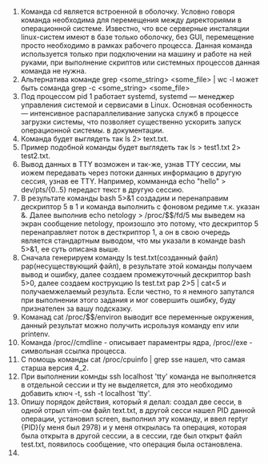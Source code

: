 1.  Команда cd является встроенной в оболочку. Условно говоря команда необходима для перемещения между директориями в операционной системе. Известно, что все серверные инсталяции linux-систем имеют в базе только оболочку, без GUI, перемещение просто необходимо в рамках рабочего процесса. Данная команда используется только при подключении на машину и работе на ней руками, при выполнение скриптов или системных процессов данная команда не нужна.
2.  Альтернатива команде grep <some_string> <some_file> | wc -l может быть соманда grep -c <some_string> <some_file>
3.  Под процессом pid 1 работает systemd, systemd — менеджер управления системой и сервисами в Linux. Основная особенность — интенсивное распараллеливание запуска служб в процессе загрузки системы, что позволяет существенно ускорить запуск операционной системы. в документации.
4.  Команда будет выглядеть так ls 2> text.txt.
5.  Пример подобной команды будет выглядеть так ls > test1.txt 2> test2.txt.
6.  Вывод данных в TTY возможен и так-же, узнав TTY сессии, мы иожем передавать через потоки данных информацию в другую сессия, узнав ее TTY. Например, комманнда echo "hello" > dev/pts/{0..5} передаст текст в другую сессию.
7. В результате команды bash 5>&1 создадим и перенаправим дескриптор 5 в 1 и команда выполнить с фоновом редиме т.к. указан &. Далее выполнив echo netology > /proc/$$/fd/5 мы выведем на экран сообщение netology, произошло это потому, что дескриптор 5 перенаправляет поток в десткриптор 1, а он в свою очередь является стандартным выводом, что мы указали в команде bash 5>&1, ее суть описана выше.
8. Сначала генерируем команду ls test.txt(созданный файл) pap(несуществующий файл), в результате этой команды получаем вывод и ошибку, далее создаем промежуточный дескриптор bash 5>0, далее создаем кострукцию  ls test.txt pap 2>5 | cat<5 и получаемжелаемый результа. Если честно, то я немного запутался при выполнении этого задания и мог совершить ошибку, буду признателен за вашу подсказку.
9. Команад cat /proc/$$/environ выводит все переменные окружения, данный результат можно получить исрользуя команду env или printenv.
10. Команда /proc/<PID>/cmdline - описывает параментры ядра, /proc/<PID>/exe - символьная ссылка процесса.
11. С помощь команды cat /proc/cpuinfo | grep sse нашел, что самая старша версия 4_2.
12. При выполнении комнды ssh localhost 'tty' команда не выполняется в отдельной сессии и tty не выделяется, для это необходимо добавить ключ -t, ssh -t localhost 'tty'.
13. Опишу порядок действия, который я делал: создал две сесси, в одной отрыл vim-ом файл text.txt, в другой сесси нашел PID данной операции, установил screen, выполнил эту команду, и ввел reptyr {PID}(у меня был 2978) и у меня открылась та операция, которая была открыта в другой сессии, а в сессии, где был открыт файл test.txt, появилось сообщение, что операция была остановлена.
14. 
